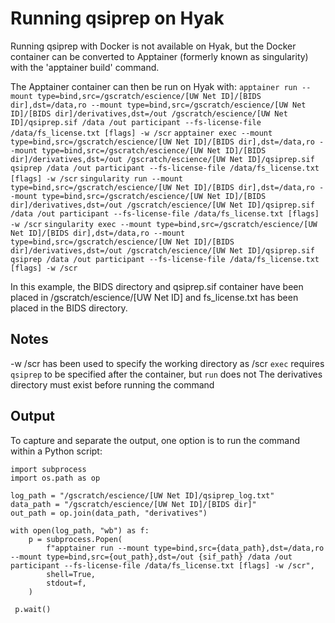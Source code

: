 # Running qsiprep on Hyak

Running qsiprep with Docker is not available on Hyak, but the Docker container can be converted to Apptainer (formerly known as singularity) with the 'apptainer build' command. 

The Apptainer container can then be run on Hyak with:
`apptainer run --mount type=bind,src=/gscratch/escience/[UW Net ID]/[BIDS dir],dst=/data,ro --mount type=bind,src=/gscratch/escience/[UW Net ID]/[BIDS dir]/derivatives,dst=/out /gscratch/escience/[UW Net ID]/qsiprep.sif /data /out participant --fs-license-file /data/fs_license.txt [flags] -w /scr`
`apptainer exec --mount type=bind,src=/gscratch/escience/[UW Net ID]/[BIDS dir],dst=/data,ro --mount type=bind,src=/gscratch/escience/[UW Net ID]/[BIDS dir]/derivatives,dst=/out /gscratch/escience/[UW Net ID]/qsiprep.sif qsiprep /data /out participant --fs-license-file /data/fs_license.txt [flags] -w /scr`
`singularity run --mount type=bind,src=/gscratch/escience/[UW Net ID]/[BIDS dir],dst=/data,ro --mount type=bind,src=/gscratch/escience/[UW Net ID]/[BIDS dir]/derivatives,dst=/out /gscratch/escience/[UW Net ID]/qsiprep.sif /data /out participant --fs-license-file /data/fs_license.txt [flags] -w /scr`
`singularity exec --mount type=bind,src=/gscratch/escience/[UW Net ID]/[BIDS dir],dst=/data,ro --mount type=bind,src=/gscratch/escience/[UW Net ID]/[BIDS dir]/derivatives,dst=/out /gscratch/escience/[UW Net ID]/qsiprep.sif qsiprep /data /out participant --fs-license-file /data/fs_license.txt [flags] -w /scr`

In this example, the BIDS directory and qsiprep.sif container have been placed in /gscratch/escience/[UW Net ID] and fs_license.txt has been placed in the BIDS directory. 

## Notes
-w /scr has been used to specify the working directory as /scr
`exec` requires `qsiprep` to be specified after the container, but `run` does not
The derivatives directory must exist before running the command

## Output
To capture and separate the output, one option is to run the command within a Python script:
```
import subprocess
import os.path as op

log_path = "/gscratch/escience/[UW Net ID]/qsiprep_log.txt"
data_path = "/gscratch/escience/[UW Net ID]/[BIDS dir]"
out_path = op.join(data_path, "derivatives")

with open(log_path, "wb") as f:
    p = subprocess.Popen(
        f"apptainer run --mount type=bind,src={data_path},dst=/data,ro --mount type=bind,src={out_path},dst=/out {sif_path} /data /out participant --fs-license-file /data/fs_license.txt [flags] -w /scr",
        shell=True,
        stdout=f,
    )

 p.wait()
 ```


